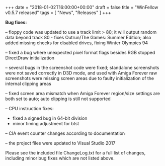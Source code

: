 +++
date = "2018-01-02T16:00:00+00:00"
draft = false
title = "WinFellow v0.5.7 released"
tags = [ "News", "Releases" ]
+++

**Bug fixes:**

– floppy code was updated to use a track limit > 80; it will output random data beyond track 80 - fixes Outrun/The Games: Summer Edition; also added missing checks for disabled drives, fixing Winter Olympics 94

– fixed a bug where unexpected pixel format flags besides RGB stopped DirectDraw initialization

– several bugs in the screenshot code were fixed; standalone screenshots were not saved correctly in D3D mode, and used with Amiga Forever raw screenshots were missing screen areas due to faulty initialization of the internal clipping areas

– fixed screen area mismatch when Amiga Forever region/size settings are both set to auto; auto clipping is still not supported

– CPU instruction fixes:
  * fixed a signed bug in 64-bit division
  * minor timing adjustment for btst

– CIA event counter changes according to documentation

– the project files were updated to Visual Studio 2017

Please see the included file ChangeLog.txt for a full list of changes, including minor bug fixes which are not listed above.